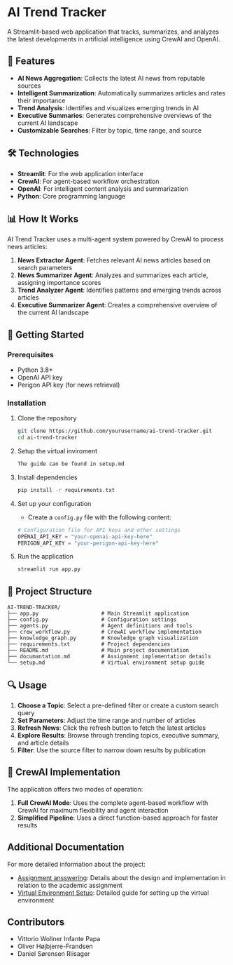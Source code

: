 # AI Trend Tracker

A Streamlit-based web application that tracks, summarizes, and analyzes the latest developments in artificial intelligence using CrewAI and OpenAI.

## 🧠 Features

- **AI News Aggregation**: Collects the latest AI news from reputable sources
- **Intelligent Summarization**: Automatically summarizes articles and rates their importance
- **Trend Analysis**: Identifies and visualizes emerging trends in AI
- **Executive Summaries**: Generates comprehensive overviews of the current AI landscape
- **Customizable Searches**: Filter by topic, time range, and source

## 🛠️ Technologies

- **Streamlit**: For the web application interface
- **CrewAI**: For agent-based workflow orchestration
- **OpenAI**: For intelligent content analysis and summarization
- **Python**: Core programming language

## 📊 How It Works

AI Trend Tracker uses a multi-agent system powered by CrewAI to process news articles:

1. **News Extractor Agent**: Fetches relevant AI news articles based on search parameters
2. **News Summarizer Agent**: Analyzes and summarizes each article, assigning importance scores
3. **Trend Analyzer Agent**: Identifies patterns and emerging trends across articles
4. **Executive Summarizer Agent**: Creates a comprehensive overview of the current AI landscape

## 🚀 Getting Started

### Prerequisites

- Python 3.8+
- OpenAI API key
- Perigon API key (for news retrieval)

### Installation

1. Clone the repository
   ```bash
   git clone https://github.com/yourusername/ai-trend-tracker.git
   cd ai-trend-tracker
   ```

4. Setup the virtual inviroment
   ```bash
   The guide can be found in setup.md
   ```

3. Install dependencies
   ```bash
   pip install -r requirements.txt
   ```

4. Set up your configuration
   - Create a `config.py` file with the following content:
   ```python
   # Configuration file for API keys and other settings
   OPENAI_API_KEY = "your-openai-api-key-here"
   PERIGON_API_KEY = "your-perigon-api-key-here"
   ```

5. Run the application
   ```bash
   streamlit run app.py
   ```

## 🧩 Project Structure

```
AI-TREND-TRACKER/
├── app.py                    # Main Streamlit application
├── config.py                 # Configuration settings
├── agents.py                 # Agent definitions and tools
├── crew_workflow.py          # CrewAI workflow implementation
├── knowledge_graph.py        # Knowledge graph visualization
├── requirements.txt          # Project dependencies
├── README.md                 # Main project documentation
├── documantation.md          # Assignment implementation details
└── setup.md                  # Virtual environment setup guide
```

## 🔍 Usage

1. **Choose a Topic**: Select a pre-defined filter or create a custom search query
2. **Set Parameters**: Adjust the time range and number of articles
3. **Refresh News**: Click the refresh button to fetch the latest articles
4. **Explore Results**: Browse through trending topics, executive summary, and article details
5. **Filter**: Use the source filter to narrow down results by publication

## 🔄 CrewAI Implementation

The application offers two modes of operation:

1. **Full CrewAI Mode**: Uses the complete agent-based workflow with CrewAI for maximum flexibility and agent interaction
2. **Simplified Pipeline**: Uses a direct function-based approach for faster results

## Additional Documentation

For more detailed information about the project:
- [Assignment ansswering](documantation.md): Details about the design and implementation in relation to the academic assignment
- [Virtual Environment Setup](setup.md): Detailed guide for setting up the virtual environment

## Contributors

- Vittorio Wollner Infante Papa
- Oliver Højbjerre-Frandsen
- Daniel Sørensen Riisager
